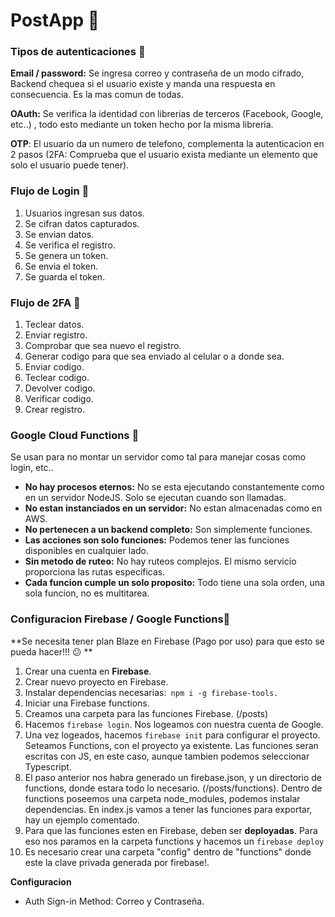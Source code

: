 # PostApp 🚀️ 

### Tipos de autenticaciones 👀️ 

**Email / password:** Se ingresa correo y contraseña de un modo cifrado, Backend chequea si el usuario existe y manda una respuesta en consecuencia. Es la mas comun de todas.

**OAuth:** Se verifica la identidad con librerias de terceros (Facebook, Google, etc..) , todo esto mediante un token hecho por la misma libreria.

**OTP**: El usuario da un numero de telefono, complementa la autenticacion en 2 pasos (2FA: Comprueba que el usuario exista mediante un elemento que solo el usuario puede tener).

### Flujo de Login 👀️ 

1. Usuarios ingresan sus datos.
2. Se cifran datos capturados.
3. Se envian datos.
4. Se verifica el registro.
5. Se genera un token.
6. Se envia el token.
7. Se guarda el token.

### Flujo de 2FA 👀️ 

1. Teclear datos.
2. Enviar registro.
3. Comprobar que sea nuevo el registro.
4. Generar codigo para que sea enviado al celular o a donde sea.
5. Enviar codigo.
6. Teclear codigo.
7. Devolver codigo.
8. Verificar codigo.
9. Crear registro.

### Google Cloud Functions 👀️ 

Se usan para no montar un servidor como tal para manejar cosas como login, etc..

* **No hay procesos eternos:** No se esta ejecutando constantemente como en un servidor NodeJS. Solo se ejecutan cuando son llamadas.
* **No estan instanciados en un servidor:** No estan almacenadas como en AWS.
* **No pertenecen a un backend completo:** Son simplemente funciones.
* **Las acciones son solo funciones:** Podemos tener las funciones disponibles en cualquier lado.
* **Sin metodo de ruteo:** No hay ruteos complejos. El mismo servicio proporciona las rutas especificas.
* **Cada funcion cumple un solo proposito:** Todo tiene una sola orden, una sola funcion, no es multitarea.

### Configuracion Firebase / Google Functions🚀️

**Se necesita tener plan Blaze en Firebase (Pago por uso) para que esto se pueda hacer!!! 😕 **

1. Crear una cuenta en **Firebase**.
2. Crear nuevo proyecto en Firebase.
3. Instalar dependencias necesarias:` npm i -g firebase-tools.`
4. Iniciar una Firebase functions.
5. Creamos una carpeta para las funciones Firebase. (/posts)
6. Hacemos `firebase login`. Nos logeamos con nuestra cuenta de Google.
7. Una vez logeados, hacemos `firebase init` para configurar el proyecto. Seteamos Functions, con el proyecto ya existente. Las funciones seran escritas con JS, en este caso, aunque tambien podemos seleccionar Typescript.
8. El paso anterior nos habra generado un firebase.json, y un directorio de functions, donde estara todo lo necesario. (/posts/functions). Dentro de functions poseemos una carpeta node_modules, podemos instalar dependencias. En index.js vamos a tener las funciones para exportar, hay un ejemplo comentado.
9. Para que las funciones esten en Firebase, deben ser **deployadas**. Para eso nos paramos en la carpeta functions y hacemos un `firebase deploy`
10. Es necesario crear una carpeta "config" dentro de "functions" donde este la clave privada generada por firebase!.

**Configuracion**

* Auth Sign-in Method: Correo y Contraseña.
